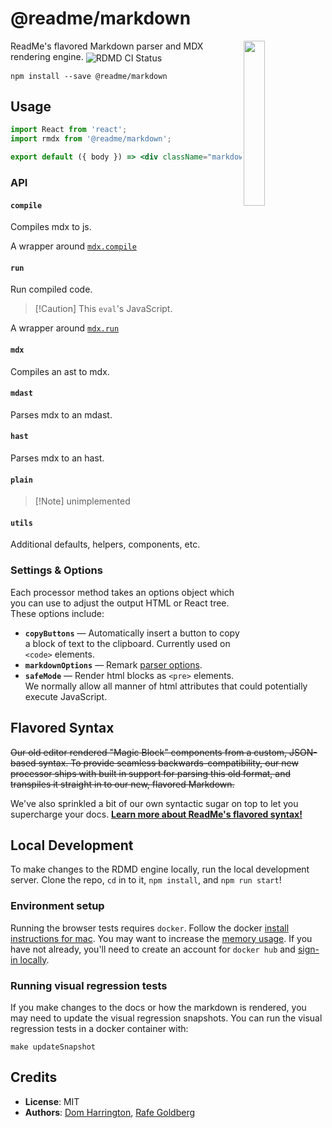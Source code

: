 # @readme/markdown

<img align="right" width="26%" src="https://owlbertsio-resized.s3.amazonaws.com/Reading.psd.full.png">

ReadMe's flavored Markdown parser and MDX rendering engine. <img align=center src=https://github.com/readmeio/markdown/workflows/CI/badge.svg alt="RDMD CI Status">

```
npm install --save @readme/markdown
```

## Usage

```jsx
import React from 'react';
import rmdx from '@readme/markdown';

export default ({ body }) => <div className="markdown-body">{run(compile(body))}</div>;
```

### API

#### `compile`

Compiles mdx to js.

A wrapper around [`mdx.compile`](https://mdxjs.com/packages/mdx/#compilefile-options)

#### `run`

Run compiled code.

> [!Caution] This `eval`'s JavaScript.

A wrapper around [`mdx.run`](https://mdxjs.com/packages/mdx/#runcode-options)

#### `mdx`

Compiles an ast to mdx.

#### `mdast`

Parses mdx to an mdast.

#### `hast`

Parses mdx to an hast.

#### `plain`

> [!Note] unimplemented

#### `utils`

Additional defaults, helpers, components, etc.

### Settings & Options

Each processor method takes an options object which you can use to adjust the output HTML or React tree. These options include:

- **`copyButtons`** — Automatically insert a button to copy a block of text to the clipboard. Currently used on `<code>` elements.
- **`markdownOptions`** — Remark [parser options](https://github.com/remarkjs/remark/tree/main/packages/remark-stringify#processorusestringify-options).
- **`safeMode`** — Render html blocks as `<pre>` elements. We normally allow all manner of html attributes that could potentially execute JavaScript.

## Flavored Syntax

~~Our old editor rendered "Magic Block" components from a custom, JSON-based syntax. To provide seamless backwards-compatibility, our new processor ships with built in support for parsing this old format, and transpiles it straight in to our new, flavored Markdown.~~

We've also sprinkled a bit of our own syntactic sugar on top to let you supercharge your docs. [**Learn more about ReadMe's flavored syntax!**](https://docs.readme.com/rdmd/docs/syntax-extensions)

## Local Development

To make changes to the RDMD engine locally, run the local development server. Clone the repo, `cd` in to it, `npm install`, and `npm run start`!

### Environment setup

Running the browser tests requires `docker`. Follow the docker [install instructions for mac](https://docs.docker.com/docker-for-mac/install/). You may want to increase the [memory usage](https://docs.docker.com/docker-for-mac/#resources). If you have not already, you'll need to create an account for `docker hub` and [sign-in locally](https://docs.docker.com/docker-for-mac/#docker-hub).

### Running visual regression tests

If you make changes to the docs or how the markdown is rendered, you may need to update the visual regression snapshots. You can run the visual regression tests in a docker container with:

```
make updateSnapshot
```

## Credits

- **License**: MIT
- **Authors**: [Dom Harrington](https://github.com/domharrington/), [Rafe Goldberg](https://github.com/rafegoldberg)
